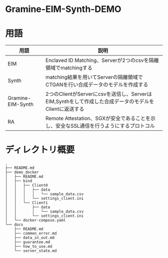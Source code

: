 # Gramine-EIM-Synth-DEMO

# 用語
| 用語 | 説明 |
| --- | --- |
| EIM | Enclaved ID Matching、Serverが2つのcsvを隔離領域でmatchingする|
| Synth | matching結果を用いてServerの隔離領域でCTGANを行い合成データのモデルを作成する |
| Gramine-EIM-Synth | 2つのClientがServerにcsvを送信し、ServerはEIM,Synthをして作成した合成データのモデルをClientに返送する 
| RA | Remote Attestation、SGXが安全であることを示し、安全なSSL通信を行うようにするプロトコル |

# ディレクトリ概要
```
.
├── README.md
├── demo_docker
│   ├── README.md
│   ├── bind
│   │   ├── Client0
│   │   │   ├── data
│   │   │   │   └── sample_data.csv
│   │   │   └── settings_client.ini
│   │   └── Client1
│   │       ├── data
│   │       │   └── sample_data.csv
│   │       └── settings_client.ini
│   └── docker-compose.yaml
└── docs
    ├── README.md
    ├── common_error.md
    ├── data_in_out.md
    ├── guarantee.md
    ├── how_to_use.md
    └── server_state.md
```
